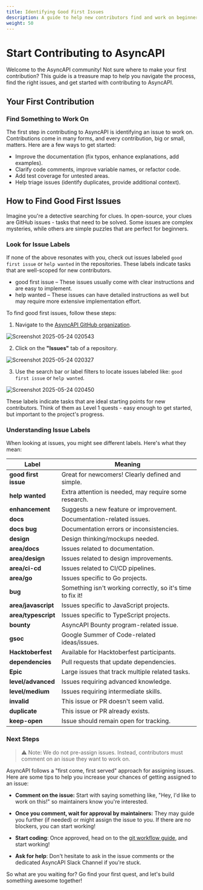 ```yaml
---
title: Identifying Good First Issues
description: A guide to help new contributors find and work on beginner-friendly issues in AsyncAPI projects
weight: 50
---
```


# Start Contributing to AsyncAPI
Welcome to the AsyncAPI community! Not sure where to make your first contribution? This guide is a treasure map to help you navigate the process, find the right issues, and get started with contributing to AsyncAPI.

## Your First Contribution
### Find Something to Work On
The first step in contributing to AsyncAPI is identifying an issue to work on. Contributions come in many forms, and every contribution, big or small, matters. Here are a few ways to get started:

- Improve the documentation (fix typos, enhance explanations, add examples).
- Clarify code comments, improve variable names, or refactor code.
- Add test coverage for untested areas.
- Help triage issues (identify duplicates, provide additional context).
## How to Find Good First Issues
Imagine you're a detective searching for clues. In open-source, your clues are GitHub issues - tasks that need to be solved. Some issues are complex mysteries, while others are simple puzzles that are perfect for beginners.

### Look for Issue Labels
If none of the above resonates with you, check out issues labeled `good first issue` or `help wanted` in the repositories. These labels indicate tasks that are well-scoped for new contributors.

- good first issue – These issues usually come with clear instructions and are easy to implement.
- help wanted – These issues can have detailed instructions as well but may require more extensive implementation effort.

To find good first issues, follow these steps:

1. Navigate to the [AsyncAPI GitHub organization](https://github.com/asyncapi).

![Screenshot 2025-05-24 020543](https://github.com/user-attachments/assets/13573e2d-8d30-460f-8923-fcad82eeaedc)

2. Click on the **"Issues"** tab of a repository.

![Screenshot 2025-05-24 020327](https://github.com/user-attachments/assets/8f343ae0-2206-4be9-b1e6-9cd6ec192ef8)


3. Use the search bar or label filters to locate issues labeled like: `good first issue` or `help wanted`.

![Screenshot 2025-05-24 020450](https://github.com/user-attachments/assets/49dab98c-2b51-4374-8abe-130c2c269110)


These labels indicate tasks that are ideal starting points for new contributors. Think of them as Level 1 quests - easy enough to get started, but important to the project's progress.

### Understanding Issue Labels
When looking at issues, you might see different labels. Here's what they mean:

| Label            | Meaning                                      |
|---------------------|-----------------------------------------------|
| **good first issue** | Great for newcomers! Clearly defined and simple. |
| **help wanted**      | Extra attention is needed, may require some research. |
| **enhancement**     | Suggests a new feature or improvement. |
| **docs**         | Documentation-related issues. |
| **docs bug**     | Documentation errors or inconsistencies. |
| **design**       | Design thinking/mockups needed. |
| **area/docs**       | Issues related to documentation. |
| **area/design**     | Issues related to design improvements. |
| **area/ci-cd**      | Issues related to CI/CD pipelines. |
| **area/go**         | Issues specific to Go projects. |
| **bug**             | Something isn't working correctly, so it's time to fix it!|
| **area/javascript** | Issues specific to JavaScript projects. |
| **area/typescript** | Issues specific to TypeScript projects. |
| **bounty**          | AsyncAPI Bounty program-related issue. |
| **gsoc**           | Google Summer of Code-related ideas/issues. |
| **Hacktoberfest**   | Available for Hacktoberfest participants. |
| **dependencies**    | Pull requests that update dependencies. |
| **Epic**           | Large issues that track multiple related tasks. |
| **level/advanced**  | Issues requiring advanced knowledge. |
| **level/medium**    | Issues requiring intermediate skills. |
| **invalid**        | This issue or PR doesn't seem valid.|
| **duplicate**      | This issue or PR already exists.|
| **keep-open**      | Issue should remain open for tracking.  |

### Next Steps

>⚠ Note: We do not pre-assign issues. Instead, contributors must comment on an issue they want to work on.

AsyncAPI follows a "first come, first served" approach for assigning issues. Here are some tips to help you increase your chances of getting assigned to an issue:
- **Comment on the issue:** Start with saying something like, "Hey, I'd like to work on this!" so maintainers know you're interested.

- **Once you comment, wait for approval by maintainers:** They may guide you further (if needed) or might assign the issue to you. If there are no blockers, you can start working!
- **Start coding**: Once approved, head on to the [git workflow guide](https://github.com/asyncapi/community/blob/master/git-workflow.md), and start working!
- **Ask for help**: Don't hesitate to ask in the issue comments or the dedicated AsyncAPI Slack Channel if you're stuck.

So what are you waiting for? Go find your first quest, and let's build something awesome together! 
